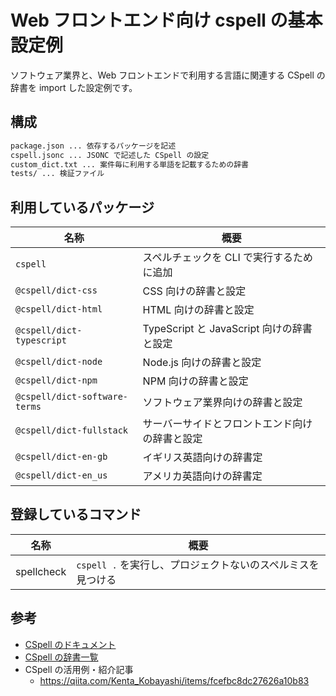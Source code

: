 # Web フロントエンド向け cspell の基本設定例

ソフトウェア業界と、Web フロントエンドで利用する言語に関連する CSpell の辞書を import した設定例です。

## 構成

```txt
package.json ... 依存するパッケージを記述
cspell.jsonc ... JSONC で記述した CSpell の設定
custom_dict.txt ... 案件毎に利用する単語を記載するための辞書
tests/ ... 検証ファイル
```

## 利用しているパッケージ

|名称|概要|
|---|---|
|`cspell`| スペルチェックを CLI で実行するために追加 |
|`@cspell/dict-css`| CSS 向けの辞書と設定 |
|`@cspell/dict-html`| HTML 向けの辞書と設定 |
|`@cspell/dict-typescript`| TypeScript と JavaScript 向けの辞書と設定 |
|`@cspell/dict-node`| Node.js 向けの辞書と設定 |
|`@cspell/dict-npm`| NPM 向けの辞書と設定 |
|`@cspell/dict-software-terms`| ソフトウェア業界向けの辞書と設定 |
|`@cspell/dict-fullstack`| サーバーサイドとフロントエンド向けの辞書と設定 |
|`@cspell/dict-en-gb`| イギリス英語向けの辞書定 |
|`@cspell/dict-en_us`| アメリカ英語向けの辞書定 |

## 登録しているコマンド

|名称|概要|
|---|---|
|spellcheck|`cspell .` を実行し、プロジェクトないのスペルミスを見つける|

## 参考

- [CSpell のドキュメント](https://cspell.org/)
- [CSpell の辞書一覧](https://github.com/streetsidesoftware/cspell-dicts)
- CSpell の活用例・紹介記事
  - https://qiita.com/Kenta_Kobayashi/items/fcefbc8dc27626a10b83


